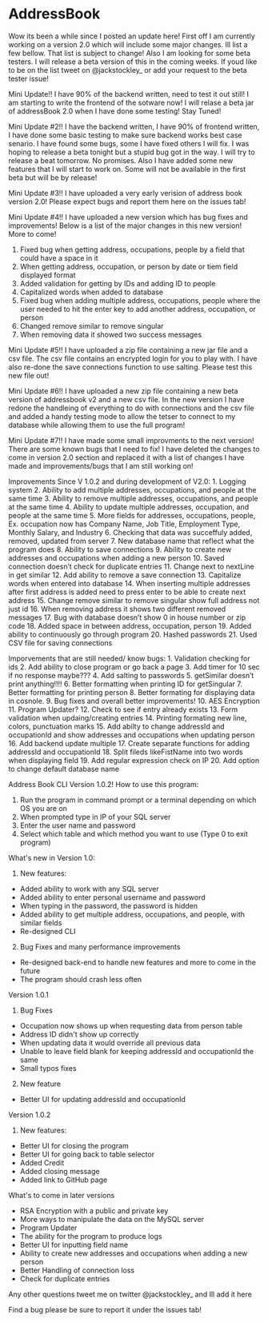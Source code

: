 # AddressBook

Wow its been a while since I posted an update here! First off I am currently working on a version 2.0 which will include some major changes. Ill list a few bellow. That list is subject to change! Also I am looking for some beta testers. I will release a beta version of this in the coming weeks. If youd like to be on the list tweet on @jackstockley_ or add your request to the beta tester issue!

Mini Update!!
   I have 90% of the backend written, need to test it out still! I am starting to write the frontend of the sotware now! 
   I will relase a beta jar of addressBook 2.0 when I have done some testing! Stay Tuned!

Mini Update #2!!
   I have the backend written, I have 90% of frontend written, I have done some basic testing to make sure backend works best    case senario. I have found some bugs, some I have fixed others I will fix. I was hoping to release a beta tonight but a        stupid bug got in the way. I will try to release a beat tomorrow. No promises. Also I have added some new features that I      will start to work on. Some will not be available in the first beta but will be by release!
   
Mini Update #3!!
   I have uploaded a very early verision of address book version 2.0! Please expect bugs and report them here on the issues tab!
   
Mini Update #4!!
   I have uploaded a new version which has bug fixes and improvements! Below is a list of the major changes in this new version! More to come!
   1. Fixed bug when getting address, occupations, people by a field that could have a space in it
   2. When getting address, occupation, or person by date or tiem field displayed format
   3. Added validation for getting by IDs and adding ID to people
   4. Capitalized words when added to database
   5. Fixed bug when adding multiple address, occupations, people where the user needed to hit the enter key to add another address, occupation, or person
   6. Changed remove similar to remove singular 
   7. When removing data it showed two success messages
  
Mini Update #5!!
   I have uploaded a zip file containing a new jar file and a csv file. The csv file contains an encrypted login for you to play with. I have also re-done the save connections function to use salting. Please test this new file out!
   
Mini Update #6!!
   I have uploaded a new zip file containing a new beta version of addressbook v2 and a new csv file. In the new version I have redone the handleing of everything to do with connections and the csv file and added a handy testing mode to allow the tetser to connect to my database while allowing them to use the full program!
   
Mini Update #7!!
   I have made some small improvments to the next version! There are some known bugs that I need to fix! I have deleted the changes to come in version 2.0 section and replaced it with a list of changes I have made and improvements/bugs that I am still working on!

Improvements Since V 1.0.2 and during development of V2.0:
	1. Logging system
	2. Ability to add multiple addresses, occupations, and people at the same time
	3. Ability to remove multiple addresses, occupations, and people at the same time
	4. Ability to update multiple addresses, occupation, and people at the same time
	5. More fields for addresses, occupations, people, Ex. occupation now has Company Name, Job Title, Employment Type, Monthly Salary, and Industry
	6. Checking that data was succeffuly added, removed, updated from server
	7. New database name that reflect what the program does
	8. Ability to save connections
	9. Ability to create new addresses and occupations when adding a new person
	10. Saved connection doesn’t check for duplicate entries
	11. Change next to nextLine in get similar
	12. Add ability to remove a save connection
	13. Capitalize words when entered into database
	14. When inserting multiple addresses after first address is added need to press enter to be able to create next address
	15. Change remove similar to remove singular show full address not just id
	16. When removing address it shows two different removed messages 
	17. Bug with database doesn’t show 0 in house number or zip code 
	18. Added space in between address, occupation, person
	19. Added ability to continuously go through program
	20. Hashed passwords
	21. Used CSV file for saving connections

Imporvements that are still needed/ know bugs:
	1. Validation checking for ids
	2. Add ability to close program or go back a page
	3. Add timer for 10 sec if no response maybe???
	4. Add salting to passwords
	5. getSimilar doesn’t print anything!!!!
	6. Better formatting when printing ID for getSingular
	7. Better formatting for printing person
	8. Better formating for displaying data in cosnole.
	9. Bug fixes and overall better improvements!
	10. AES Encryption
	11. Program Updater?
	12. Check to see if entry already exists
	13. Form validation when updaing/creating entries
	14. Printing formating new line, colors, punctuation marks
	15. Add abilty to change addressId and occupationId and show addresses and occupations when updating person
	16. Add backend update multiple
	17. Create separate functions for adding addressId and occupationId
	18. Split fileds likeFistName into two words when displaying field
	19. Add regular expression check on IP
	20. Add option to change default database name
	
   
Address Book CLI Version 1.0.2!
   How to use this program:
   1. Run the program in command prompt or a terminal depending on which OS you are on
   2. When prompted type in IP of your SQL server
   3. Enter the user name and password
   4. Select which table and which method you want to use (Type 0 to exit program)

What's new in Version 1.0:
 1. New features:
  - Added ability to work with any SQL server
  - Added ability to enter personal username and password
  - When typing in the password, the password is hidden
  - Added ability to get multiple address, occupations, and people, with similar fields
  - Re-designed CLI
 2. Bug Fixes and many performance improvements
   - Re-designed back-end to handle new features and more to come in the future
   - The program should crash less often

Version 1.0.1
 1. Bug Fixes
   - Occupation now shows up when requesting data from person table
   - Address ID didn't show up correctly
   - When updating data it would override all previous data
   - Unable to leave field blank for keeping addressId and occupationId the same
   - Small typos fixes
 2. New feature
  - Better UI for updating addressId and occupationId

Version 1.0.2
 1. New features:
  - Better UI for closing the program
  - Better UI for going back to table selector
  - Added Credit
  - Added closing message
  - Added link to GitHub page

What's to come in later versions
  - RSA Encryption with a public and private key
  - More ways to manipulate the data on the MySQL server
  - Program Updater
  - The ability for the program to produce logs
  - Better UI for inputting field name
  - Ability to create new addresses and occupations when adding a new person
  - Better Handling of connection loss
  - Check for duplicate entries

Any other questions tweet me on twitter @jackstockley_ and Ill add it here

Find a bug please be sure to report it under the issues tab!
